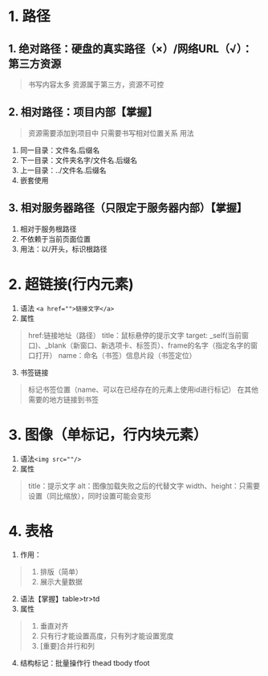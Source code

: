 # 1. 路径
## 1. 绝对路径：硬盘的真实路径（×）/网络URL（√）：第三方资源
> 书写内容太多
> 资源属于第三方，资源不可控
## 2. 相对路径：项目内部【掌握】
> 资源需要添加到项目中
> 只需要书写相对位置关系
>用法
1. 同一目录：文件名.后缀名
2. 下一目录：文件夹名字/文件名.后缀名
3. 上一目录：../文件名.后缀名
4. 嵌套使用
## 3. 相对服务器路径（只限定于服务器内部）【掌握】
1. 相对于服务根路径
2. 不依赖于当前页面位置
3. 用法：以/开头，标识根路径
# 2. 超链接(行内元素)
1. 语法 ```<a href="">链接文字</a>```
2. 属性
> href:链接地址（路径）
> title：鼠标悬停的提示文字
> target: _self(当前窗口)、_blank（新窗口、新选项卡、标签页）、frame的名字（指定名字的窗口打开）
> name：命名（书签）信息片段（书签定位）
3. 书签链接
> 标记书签位置（name、可以在已经存在的元素上使用id进行标记）
> 在其他需要的地方链接到书签
# 3. 图像（单标记，行内块元素）
1. 语法```<img src=""/>```
2. 属性
> title：提示文字
> alt：图像加载失败之后的代替文字
> width、height：只需要设置（同比缩放），同时设置可能会变形
# 4. 表格
1. 作用：
> 1. 排版（简单）
> 2. 展示大量数据
2. 语法【掌握】table>tr>td
3. 属性
> 1. 垂直对齐
> 2. 只有行才能设置高度，只有列才能设置宽度
> 3. [重要]合并行和列
4. 结构标记：批量操作行 thead tbody tfoot

